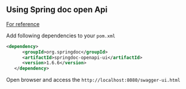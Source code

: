 ## Using Spring doc open Api 

[For reference](https://springdoc.org/)

Add following dependencies to your `pom.xml` 

```xml
<dependency>
      <groupId>org.springdoc</groupId>
      <artifactId>springdoc-openapi-ui</artifactId>
      <version>1.6.6</version>
   </dependency>
```

Open browser and access the `http://localhost:8080/swagger-ui.html`